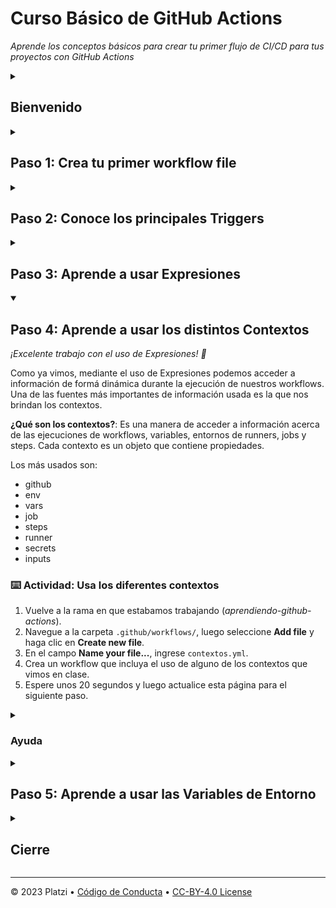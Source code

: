 <!--
  <<< Author notes: Header of the course >>>
  Read <https://skills.github.com/quickstart> for more information about how to build courses using this template.
  Include a 1280×640 image, course name in sentence case, and a concise description in emphasis.
  In your repository settings: enable template repository, add your 1280×640 social image, auto delete head branches.
  Next to "About", add description & tags; disable releases, packages, & environments.
  Add your open source license, GitHub uses Creative Commons Attribution 4.0 International.
-->
 
# Curso Básico de GitHub Actions

_Aprende los conceptos básicos para crear tu primer flujo de CI/CD para tus proyectos con GitHub Actions_

<!--
  <<< Author notes: Start of the course >>>
  Include start button, a note about Actions minutes,
  and tell the learner why they should take the course.
  Each step should be wrapped in <details>/<summary>, with an `id` set.
  The start <details> should have `open` as well.
  Do not use quotes on the <details> tag attributes.
-->

<details id=0>
<summary><h2>Bienvenido</h2></summary>

¡Bienvenido al Curso Básico de GitHub Actions de Platzi! en este curso aprenderás a realizar flujos de Integración y Despliegue Continúo (CI/CD) para tus proyectos personales, así como automatizar cualquier proceso que que te ayude a impulsar tu flujo de trabajo :rocket:.

- **¿Para quíen es este curso?**: Desarrolladores backend, frontend y Full Stack; DevOps; SREs, Estudiantes, Líderes de equipo, cualquier usuario de GitHub.
- **¿Qué aprenderás?**: Aprenderás a automatizar los procesos de compilación, pruebas y despliegue de sus proyectos.
- **¿Qué construirás?**: Una serie de flujos de trabajo que usen los principales conceptos detrás de GitHub Actions (Jobs, Steps, Actions, Variables, Expresiones, entre otros).
- **Prerequisitos**: Conocimientos básicos sobre Git y GitHub (realizar commits y push; crear pull requests e issues; agregar etiquetas).
- **Duración**: Este curso tendrá 5 pasos y lo podrás terminar en menos de 2 horas.

## ¿Cómo iniciar el curso?

1. Haz click derecho en **Start course** y abre el enlace en una nueva pestaña.
   <br />[![start-course](https://user-images.githubusercontent.com/1221423/218596841-0645fe1a-4aaf-4f51-9ab3-8aa2d3fdd487.svg)](https://github.com/platzi/curso-github-actions/generate)
2. En la nueva pestaña, llena los campos para crear un nuevo repositorio.
   - En owner, elige tu cuenta personal o la de tu organización.
   - Es recomendado dejar el repositorio como público ya que los privados consumen [minutos que pueden ser cobrados](https://docs.github.com/en/billing/managing-billing-for-github-actions/about-billing-for-github-actions).
   ![Create a new repository](https://user-images.githubusercontent.com/1221423/218594143-e60462b6-9f2a-4fa3-80de-063ac5429aab.png)
3. Después de que el nuevo repositorio ha sido creado, espera por cerca de 20 segundos; luego, recarga la página. Sigue los pasos que aparezcan en el README del repositorio.

</details>

<!--
  <<< Author notes: Step 1 >>>
  Choose 3-5 steps for your course.
  The first step is always the hardest, so pick something easy!
  Link to docs.github.com for further explanations.
  Encourage users to open new tabs for steps!
  TBD-step-1-notes.
-->

<details id=1>
<summary><h2>Paso 1: Crea tu primer workflow file</h2></summary>

_¡Bienvenido al "Curso Básico de GitHub Actions"! :wave:_

Primero, aprenderemos los conceptos básicos de GitHub Actions

**¿Qué es GitHub Actions?**: Es una plataforma de integración y despliegue continuo (CI/CD) que permite automatizar procesos de compilación, pruebas y despliegue.

**¿Qué es un Workflow?**: Es un proceso automatizado configurable que ejecutará uno o más jobs. Se define como un archivo YAML en el directorio .github/workflows de tu repositorio y se ejecutará cuando lo active un evento.

**¿Qué es un Event?**: Actividad específica en un repositorio, la cual activa una ejecución de un workflow.

**¿Qué es un Job?**: Conjunto de tareas (steps) en un workflow que se ejecutan en el mismo runner.

**¿Qué es un Runner?**: Servidor que ejecuta los workflows. GitHub provee runners de Ubuntu, Windows y MacOS.

**¿Qué es un Step?**: Puede ser: un script/comando de shell o un action que se ejecutará.

**¿Qué es un Action?**: Aplicación personalizada que realiza una tarea compleja repetitiva.

### :keyboard: Actividad: Crea un workflow file

1. Abra una nueva pestaña del navegador y siga los pasos de la segunda pestaña mientras lee las instrucciones de esta pestaña.
1. Cree un Pull Request para ver todos los cambios que realizará a lo largo de este curso. Haga clic en la pestaña *Pull Requests*, haga clic en *New Pull Request*, establezca `base: main` y `compare: aprendiendo-github-actions`.
1. Vaya a la pestaña *Code*.
1. En el menú desplegable de la rama *main*, haga clic en la rama *aprendiendo-github-actions*.
1. Agrega un script simple en tu lenguaje de programación preferido (Python, JavaScript, Go, Rust, etc.) que imprima un "Hola Mundo".
1. Navegue a la carpeta `.github/workflows/`, luego seleccione **Add file** y haga clic en **Create new file**.
1. En el campo **Name your file...**, ingrese `hola-mundo.yml`.
1. Con lo aprendido hasta el momento, crea un workflow file que corra el archivo del paso anterior que imprime el "Hola Mundo".
1. Espere unos 20 segundos y luego actualice esta página para el siguiente paso.

  <details id=1.1>
  <summary><h3>Ayuda</h2></summary>

  Crea un archivo llamado `hola_mundo.py` en la raiz del repositorio y agrega el siguiente contenido:
  ```python
  import os


  def main():
      nombre = os.getenv("USERNAME")
      print(f"¡Hola, {nombre} desde GitHub!")


  if __name__ == "__main__":
      main()
  ```

  Agregue el siguiente contenido al archivo `hola-mundo.yml`:
  ```yaml
  name: Aprendiendo GitHub Actions
  run-name: ¡Estoy aprendiendo GitHub Actions!
  on: [push]
  jobs:
    hola-mundo:
      runs-on: ubuntu-latest
      steps:
        - name: Checkout
          uses: actions/checkout@v3
        - name: Definir variable
          run: echo "USERNAME=${{ github.actor }}" >> $GITHUB_ENV
        - name: Correr script
          run: python hola_mundo.py
  ```

    
  </details>

</details>

<!--
  <<< Author notes: Step 2 >>>
  Start this step by acknowledging the previous step.
  Define terms and link to docs.github.com.
  TBD-step-2-notes.
-->

<details id=2>
<summary><h2>Paso 2: Conoce los principales Triggers</h2></summary>

_¡Creaste tu primer Workflow! :tada:_

Ahora que conoces los componentes básicos de un workflow en GitHub Actions podemos empezar a explorar nuevos conceptos. El primero será ver los principales _eventos_ o _Triggers_ para lanzar un nuevo workflow.

**¿Qué eventos exploraremos?**

- push
- pull_request
- issues
- issue_comment
- workflow_dispatch
- schedule

### :keyboard: Actividad: Expermienta con los distintos Triggers

1. Vuelve a la rama en que estabamos trabajando (*aprendiendo-github-actions*).
1. Navegue a la carpeta `.github/workflows/`, luego seleccione **Add file** y haga clic en **Create new file**.
1. En el campo **Name your file...**, ingrese `triggers.yml`.
1. Crea un workflow que incluya al menos 3 de los triggers que vimos en la clase.
1. Espere unos 20 segundos y luego actualice esta página para el siguiente paso.

  <details id=1.1>
  <summary><h3>Ayuda</h2></summary>
    
  Agregue el siguiente contenido al archivo `triggers.yml`:
  ```yaml
  name: Triggers
  run-name: ¡Estoy aprendiendo a usar diferentes Triggers!
  on:
    push:
      branches:
        - master
    pull_request:
      types: [opened, synchronize, reopened]
      paths:
        - '**.py'
    issues:
      types:
        - labeled
    workflow_dispatch:
      inputs:
        lenguaje_favorito:
          description: 'Lenguaje favorito'
          default: Python
          required: true
          type: choice
          options:
          - Python
          - JavaScript
          - Go
        nombre:
          description: 'Tu nombre'
          required: true
          default: Juan
          type: string
    schedule:
      - cron:  '15 22 * * *'
  jobs:
    hola-mundo-manual:
      runs-on: ubuntu-latest
      steps:
        - name: Checkout
          uses: actions/checkout@v3
        - name: Definir nombre
          run: echo "USERNAME=${{ inputs.nombre }}" >> $GITHUB_ENV
        - name: Definir lenguaje
          run: echo "LANGUAGE=${{ inputs.lenguaje_favorito }}" >> $GITHUB_ENV
        - name: Correr script
          run: python hola_lenguaje.py
    hola-mundo:
      if: ${{ github.event_name != 'workflow_dispatch' }}
      runs-on: ubuntu-latest
      steps:
        - name: Checkout
          uses: actions/checkout@v3
        - name: Definir variable
          run: echo "USERNAME=${{ github.actor }}" >> $GITHUB_ENV
        - name: Correr script
          run: python hola_mundo.py

  ```
  </details>


</details>

<!--
  <<< Author notes: Step 3 >>>
  Start this step by acknowledging the previous step.
  Define terms and link to docs.github.com.
  TBD-step-3-notes.
-->

<details id=3>
<summary><h2>Paso 3: Aprende a usar Expresiones</h2></summary>

_¡Buen trabajo usando los distintos eventos para lanzar nuevos workflows! :sparkles:_

Ahora que conoces como lanzar distintos workflows con los principales tipos de eventos es importante sacar provecho del uso de _Expresiones_ en nuestros workflow files para obtener mayor versatilidad y opciones.

**¿Qué son las expresiones?**: Es una forma de configurar variables de entorno y acceder al contexto. Usan una sintaxis especial ${{ <expresión> }} 

Puedes combinar valores literales, referencias de contexto y funciones usando operadores o condicionales.

### :keyboard: Actividad: Crea tus primeras Expresiones

1. Vuelve a la rama en que estabamos trabajando (*aprendiendo-github-actions*).
1. Navegue a la carpeta `.github/workflows/`, luego seleccione **Add file** y haga clic en **Create new file**.
1. En el campo **Name your file...**, ingrese `expresiones.yml`.
1. Crea un workflow que incluya al menos 3 expresiones de las vistas en clase.
1. Espere unos 20 segundos y luego actualice esta página para el siguiente paso.

  <details id=1.1>
  <summary><h3>Ayuda</h2></summary>
    
  Agregue el siguiente contenido al archivo `expresiones.yml`:
  ```yaml
  name: Expresiones
  run-name: ¡Estoy aprendiendo a usar Expresiones!
  on:
    workflow_dispatch:
      inputs:
        edad:
          description: 'Edad'
          required: true
          type: integer
        nombre:
          description: 'Tu nombre'
          required: true
          default: 'Juan'
          type: string
  jobs:
    mayor:
      if: ${{ inputs.edad >= 18 }} 
      runs-on: ubuntu-latest
      steps:
        - name: Correr script
          run: echo ${{ inputs.nombre }} es mayor de edad
    menor:
      if: ${{ inputs.edad < 18 }} 
      runs-on: ubuntu-latest
      steps:
        - name: Correr script
          run: echo ${{ inputs.nombre }} es menor de edad
  ```
  </details>

</details>

<!--
  <<< Author notes: Step 4 >>>
  Start this step by acknowledging the previous step.
  Define terms and link to docs.github.com.
  TBD-step-4-notes.
-->

<details id=4 open>
<summary><h2>Paso 4: Aprende a usar los distintos Contextos</h2></summary>

_¡Excelente trabajo con el uso de Expresiones! :partying_face:_

Como ya vimos, mediante el uso de Expresiones podemos acceder a información de formá dinámica durante la ejecución de nuestros workflows. Una de las fuentes más importantes de información usada es la que nos brindan los contextos.

**¿Qué son los contextos?**: Es una manera de acceder a información acerca de las ejecuciones de workflows, variables, entornos de runners, jobs y steps. Cada contexto es un objeto que contiene propiedades.

Los más usados son:

- github
- env
- vars
- job
- steps
- runner
- secrets
- inputs

### :keyboard: Actividad: Usa los diferentes contextos

1. Vuelve a la rama en que estabamos trabajando (*aprendiendo-github-actions*).
1. Navegue a la carpeta `.github/workflows/`, luego seleccione **Add file** y haga clic en **Create new file**.
1. En el campo **Name your file...**, ingrese `contextos.yml`.
1. Crea un workflow que incluya el uso de alguno de los contextos que vimos en clase.
1. Espere unos 20 segundos y luego actualice esta página para el siguiente paso.

  <details id=1.1>
  <summary><h3>Ayuda</h2></summary>
    
  Agregue el siguiente contenido al archivo `contextos.yml`:
  ```yaml
  name: Contexto
  run-name: ¡Estoy aprendiendo a usar Contextos!
  on: push
  jobs:
    check-main:
      if: ${{ github.ref == 'refs/heads/main' }}
      runs-on: ubuntu-latest
      steps:
        - run: echo "Desplegando en la rama $GITHUB_REF"
  ```
  </details>

</details>

<!--
  <<< Author notes: Step 5 >>>
  Start this step by acknowledging the previous step.
  Define terms and link to docs.github.com.
  TBD-step-5-notes.
-->

<details id=5>
<summary><h2>Paso 5: Aprende a usar las Variables de Entorno</h2></summary>

¡Ya estás a un paso de terminar! :heart:

El uso de variables de entorno es lo único que te falta por aprender de los principales conceptos y componentes de GitHub Actions, así que vamos a por ello.

**¿Qué son las variables?**: Son una manera de almacenar y reutilizar información de configuración no confidencial. Tales como datos de configuración, como marcas del compilador, nombres de usuario o nombres de servidor como variables.

### :keyboard: Actividad: Usa variables de entorno en tu workflow

1. Vuelve a la rama en que estabamos trabajando (*aprendiendo-github-actions*).
1. Navegue a la carpeta `.github/workflows/`, luego seleccione **Add file** y haga clic en **Create new file**.
1. En el campo **Name your file...**, ingrese `variables.yml`.
1. Crea un workflow que incluya el uso de variables.
1. Espere unos 20 segundos y luego actualice esta página para el siguiente paso.

  <details id=1.1>
  <summary><h3>Ayuda</h2></summary>
    
  Agregue el siguiente contenido al archivo `variables.yml`:
  ```yaml
  name: Saludo usando variables
  run-name: ¡Estoy aprendiendo a usar Variables!
  on:
    workflow_dispatch
  env:
    DIA_DE_SEMANA: Lunes
  jobs:
    saludo-variables:
      runs-on: ubuntu-latest
      env:
        SALUDO: Hola
      steps:
        - name: Saludar
          run: echo "$SALUDO, $NOMBRE. Hoy es $DIA_DE_SEMANA!"
          env:
            NOMBRE: Juan
  ```
  </details>

</details>

<!--
  <<< Author notes: Finish >>>
  Review what we learned, ask for feedback, provide next steps.
-->

<details id=X>
<summary><h2>Cierre</h2></summary>

_¡Felicidades! haz completado esta sección del Curso Básico de GitHub Actions de Platzi 💚_

<img src=TBD-celebrate-image alt=celebrate width=300 align=right>

Ya conoces los principales conceptos para crear workflows que te sirvan para automatizar todo tipo de tareas incluidas las de integración y despliegue continúo.

Has aprendido sobre:

- Qué son Worfklows.
- Qué son Events.
- Qué son Jobs.
- Qué son Runners.
- Qué son Steps.
- Qué son Ations.
- Cuál es la sintaxis de un workflow file.
- Cuáles son los principales Triggers.
- Uso de Expresiones.
- Acceder a información de Contextos.
- El uso de variables para acceder a información reutilizable.

### ¿Qué sigue?

- Puedes crear flujos de Integración Continúa (CI) para tus proyectos.
- Puedes crear flujos de Despliegue (CD) para tus proyectos.
- Puedes automatizar todo tipo de tareas en tus repositorios para mantener un mejor orden y control.

</details>

<!--
  <<< Author notes: Footer >>>
  Add a link to get support, GitHub status page, code of conduct, license link.
-->

---

&copy; 2023 Platzi &bull; [Código de Conducta](https://www.contributor-covenant.org/version/2/1/code_of_conduct/code_of_conduct.md) &bull; [CC-BY-4.0 License](https://creativecommons.org/licenses/by/4.0/legalcode)
